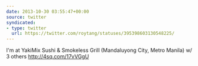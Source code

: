 ```yaml
---
date: 2013-10-30 03:55:47+00:00
source: twitter
syndicated:
- type: twitter
  url: https://twitter.com/roytang/statuses/395398603130548225/
---
```


I'm at YakiMix Sushi &amp; Smokeless Grill (Mandaluyong City, Metro Manila) w/ 3 others http://4sq.com/17vVGgU